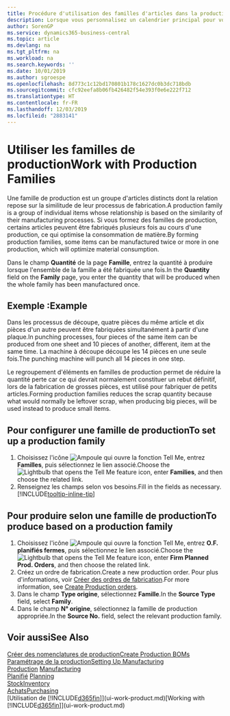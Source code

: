 ```yaml
---
title: Procédure d'utilisation des familles d'articles dans la production | Microsoft Docs
description: Lorsque vous personnalisez un calendrier principal pour votre société ou pour l'un de ses partenaires commerciaux, votre tâche consiste essentiellement à modifier le statut des jours ouvrés et chômés.
author: SorenGP
ms.service: dynamics365-business-central
ms.topic: article
ms.devlang: na
ms.tgt_pltfrm: na
ms.workload: na
ms.search.keywords: ''
ms.date: 10/01/2019
ms.author: sgroespe
ms.openlocfilehash: 8d773c1c12bd170801b178c1627dc0b3dc718bdb
ms.sourcegitcommit: cfc92eefa8b06fb426482f54e393f0e6e222f712
ms.translationtype: HT
ms.contentlocale: fr-FR
ms.lasthandoff: 12/03/2019
ms.locfileid: "2883141"
---
```

# <a name="work-with-production-families"></a><span data-ttu-id="1039d-103">Utiliser les familles de production</span><span class="sxs-lookup"><span data-stu-id="1039d-103">Work with Production Families</span></span>
<span data-ttu-id="1039d-104">Une famille de production est un groupe d'articles distincts dont la relation repose sur la similitude de leur processus de fabrication.</span><span class="sxs-lookup"><span data-stu-id="1039d-104">A production family is a group of individual items whose relationship is based on the similarity of their manufacturing processes.</span></span> <span data-ttu-id="1039d-105">Si vous formez des familles de production, certains articles peuvent être fabriqués plusieurs fois au cours d'une production, ce qui optimise la consommation de matière.</span><span class="sxs-lookup"><span data-stu-id="1039d-105">By forming production families, some items can be manufactured twice or more in one production, which will optimize material consumption.</span></span>

<span data-ttu-id="1039d-106">Dans le champ **Quantité** de la page **Famille**, entrez la quantité à produire lorsque l'ensemble de la famille a été fabriquée une fois.</span><span class="sxs-lookup"><span data-stu-id="1039d-106">In the **Quantity** field on the **Family** page, you enter the quantity that will be produced when the whole family has been manufactured once.</span></span>

## <a name="example"></a><span data-ttu-id="1039d-107">Exemple :</span><span class="sxs-lookup"><span data-stu-id="1039d-107">Example</span></span>
<span data-ttu-id="1039d-108">Dans les processus de découpe, quatre pièces du même article et dix pièces d'un autre peuvent être fabriquées simultanément à partir d'une plaque.</span><span class="sxs-lookup"><span data-stu-id="1039d-108">In punching processes, four pieces of the same item can be produced from one sheet and 10 pieces of another, different, item at the same time.</span></span> <span data-ttu-id="1039d-109">La machine à découpe découpe les 14 pièces en une seule fois.</span><span class="sxs-lookup"><span data-stu-id="1039d-109">The punching machine will punch all 14 pieces in one step.</span></span>

<span data-ttu-id="1039d-110">Le regroupement d'éléments en familles de production permet de réduire la quantité perte car ce qui devrait normalement constituer un rebut définitif, lors de la fabrication de grosses pièces, est utilisé pour fabriquer de petits articles.</span><span class="sxs-lookup"><span data-stu-id="1039d-110">Forming production families reduces the scrap quantity because what would normally be leftover scrap, when producing big pieces, will be used instead to produce small items.</span></span>

## <a name="to-set-up-a-production-family"></a><span data-ttu-id="1039d-111">Pour configurer une famille de production</span><span class="sxs-lookup"><span data-stu-id="1039d-111">To set up a production family</span></span>
1. <span data-ttu-id="1039d-112">Choisissez l'icône ![Ampoule qui ouvre la fonction Tell Me](media/ui-search/search_small.png "Dites-moi ce que vous voulez faire"), entrez **Familles**, puis sélectionnez le lien associé.</span><span class="sxs-lookup"><span data-stu-id="1039d-112">Choose the ![Lightbulb that opens the Tell Me feature](media/ui-search/search_small.png "Tell me what you want to do") icon, enter **Families**, and then choose the related link.</span></span>
2. <span data-ttu-id="1039d-113">Renseignez les champs selon vos besoins.</span><span class="sxs-lookup"><span data-stu-id="1039d-113">Fill in the fields as necessary.</span></span> [!INCLUDE[tooltip-inline-tip](includes/tooltip-inline-tip_md.md)]

## <a name="to-produce-based-on-a-production-family"></a><span data-ttu-id="1039d-114">Pour produire selon une famille de production</span><span class="sxs-lookup"><span data-stu-id="1039d-114">To produce based on a production family</span></span>
1. <span data-ttu-id="1039d-115">Choisissez l'icône ![Ampoule qui ouvre la fonction Tell Me](media/ui-search/search_small.png "Dites-moi ce que vous voulez faire"), entrez **O.F. planifiés fermes**, puis sélectionnez le lien associé.</span><span class="sxs-lookup"><span data-stu-id="1039d-115">Choose the ![Lightbulb that opens the Tell Me feature](media/ui-search/search_small.png "Tell me what you want to do") icon, enter **Firm Planned Prod. Orders**, and then choose the related link.</span></span>
2. <span data-ttu-id="1039d-116">Créez un ordre de fabrication.</span><span class="sxs-lookup"><span data-stu-id="1039d-116">Create a new production order.</span></span> <span data-ttu-id="1039d-117">Pour plus d'informations, voir [Créer des ordres de fabrication](production-how-to-create-production-orders.md).</span><span class="sxs-lookup"><span data-stu-id="1039d-117">For more information, see [Create Production orders](production-how-to-create-production-orders.md).</span></span>
3. <span data-ttu-id="1039d-118">Dans le champ **Type origine**, sélectionnez **Famille**.</span><span class="sxs-lookup"><span data-stu-id="1039d-118">In the **Source Type** field, select **Family**.</span></span>  
4. <span data-ttu-id="1039d-119">Dans le champ **N° origine**, sélectionnez la famille de production appropriée.</span><span class="sxs-lookup"><span data-stu-id="1039d-119">In the **Source No.** field, select the relevant production family.</span></span>

## <a name="see-also"></a><span data-ttu-id="1039d-120">Voir aussi</span><span class="sxs-lookup"><span data-stu-id="1039d-120">See Also</span></span>
[<span data-ttu-id="1039d-121">Créer des nomenclatures de production</span><span class="sxs-lookup"><span data-stu-id="1039d-121">Create Production BOMs</span></span>](production-how-to-create-production-boms.md)  
[<span data-ttu-id="1039d-122">Paramétrage de la production</span><span class="sxs-lookup"><span data-stu-id="1039d-122">Setting Up Manufacturing</span></span>](production-configure-production-processes.md)  
<span data-ttu-id="1039d-123">[Production](production-manage-manufacturing.md)  </span><span class="sxs-lookup"><span data-stu-id="1039d-123">[Manufacturing](production-manage-manufacturing.md)  </span></span>  
<span data-ttu-id="1039d-124">[Planifié](production-planning.md) </span><span class="sxs-lookup"><span data-stu-id="1039d-124">[Planning](production-planning.md) </span></span>  
[<span data-ttu-id="1039d-125">Stock</span><span class="sxs-lookup"><span data-stu-id="1039d-125">Inventory</span></span>](inventory-manage-inventory.md)  
[<span data-ttu-id="1039d-126">Achats</span><span class="sxs-lookup"><span data-stu-id="1039d-126">Purchasing</span></span>](purchasing-manage-purchasing.md)  
<span data-ttu-id="1039d-127">[Utilisation de [!INCLUDE[d365fin](includes/d365fin_md.md)]](ui-work-product.md)</span><span class="sxs-lookup"><span data-stu-id="1039d-127">[Working with [!INCLUDE[d365fin](includes/d365fin_md.md)]](ui-work-product.md)</span></span>
